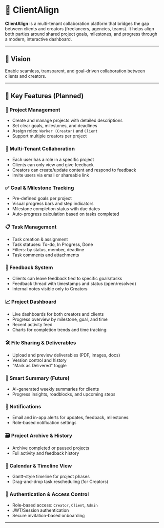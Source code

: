 # 🧩 ClientAlign

**ClientAlign** is a multi-tenant collaboration platform that bridges the gap between clients and creators (freelancers, agencies, teams). It helps align both parties around shared project goals, milestones, and progress through a modern, interactive dashboard.

---

## 🚀 Vision

Enable seamless, transparent, and goal-driven collaboration between clients and creators.

---

## 📌 Key Features (Planned)

### 🎯 Project Management

- Create and manage projects with detailed descriptions
- Set clear goals, milestones, and deadlines
- Assign roles: `Worker (Creator)` and `Client`
- Support multiple creators per project

### 👥 Multi-Tenant Collaboration

- Each user has a role in a specific project
- Clients can only view and give feedback
- Creators can create/update content and respond to feedback
- Invite users via email or shareable link

### ✅ Goal & Milestone Tracking

- Pre-defined goals per project
- Visual progress bars and step indicators
- Milestone completion status with due dates
- Auto-progress calculation based on tasks completed

### 📋 Task Management

- Task creation & assignment
- Task statuses: To-do, In Progress, Done
- Filters: by status, member, deadline
- Task comments and attachments

### 📝 Feedback System

- Clients can leave feedback tied to specific goals/tasks
- Feedback thread with timestamps and status (open/resolved)
- Internal notes visible only to Creators

### 📈 Project Dashboard

- Live dashboards for both creators and clients
- Progress overview by milestone, goal, and time
- Recent activity feed
- Charts for completion trends and time tracking

### 🛠 File Sharing & Deliverables

- Upload and preview deliverables (PDF, images, docs)
- Version control and history
- "Mark as Delivered" toggle

### 🧠 Smart Summary (Future)

- AI-generated weekly summaries for clients
- Progress insights, roadblocks, and upcoming steps

### 🔔 Notifications

- Email and in-app alerts for updates, feedback, milestones
- Role-based notification settings

### 🗃 Project Archive & History

- Archive completed or paused projects
- Full activity and feedback history

### 📅 Calendar & Timeline View

- Gantt-style timeline for project phases
- Drag-and-drop task rescheduling (for Creators)

### 🔐 Authentication & Access Control

- Role-based access: `Creator`, `Client`, `Admin`
- JWT/Session authentication
- Secure invitation-based onboarding

---
